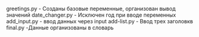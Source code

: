 greetings.py - Созданы базовые переменные, организован вывод значений
date_changer.py - Исключен год при вводе переменных
add_input.py - ввод данных через input
add-list.py - Ввод трех заголовкв
final.py -Данные организованы в словарь
